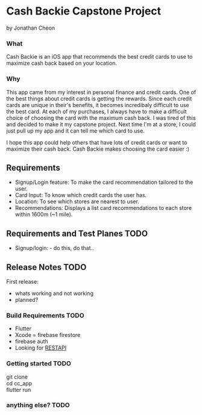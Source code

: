 # Cash Backie Capstone Project
by Jonathan Cheon

### What
Cash Backie is an iOS app that recommends the best credit cards to use to maximize cash back based on your location. 

### Why
This app came from my interest in personal finance and credit cards. One of the best things about credit cards is getting the rewards. Since each credit cards are unique in their's benefits, it becomes incredibaly difficult to use the best card. At each of my purchases, I always have to make a difficult choice of choosing the card with the maximum cash back. I was tired of this and decided to make it my capstone project. Next time I'm at a store, I could just pull up my app and it can tell me which card to use. 

I hope this app could help others that have lots of credit cards or want to maximize their cash back. Cash Backie makes choosing the card easier :) 

## Requirements
- Signup/Login feature: To make the card recommendation tailored to the user. 
- Card Input: To know which credit cards the user has. 
- Location: To see which stores are nearest to user. 
- Recommendations: Displays a list card recommendations to each store within 1600m (~1 mile).

## Requirements and Test Planes TODO
- Signup/login: - do this, do that.. 

## Release Notes TODO
First release: 
- whats working and not working
- planned? 
  
  
### Build Requirements TODO
- Flutter
- Xcode
= firebase firestore
- firebase auth
- Looking for [RESTAPI](https://github.com/jcheon/capstone_api_server)

### Getting started TODO
git clone <br/>
cd cc_app <br/>
flutter run <br/>


### anything else? TODO
